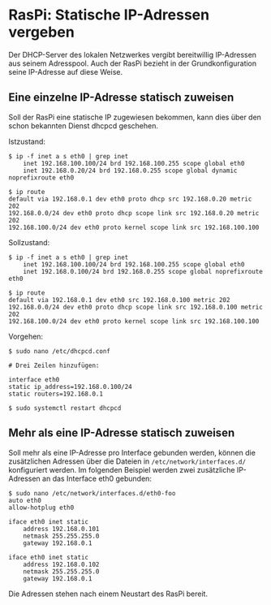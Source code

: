 # RasPi: Statische IP-Adressen vergeben

Der DHCP-Server des lokalen Netzwerkes vergibt bereitwillig IP-Adressen aus seinem Adresspool.
Auch der RasPi bezieht in der Grundkonfiguration seine IP-Adresse auf diese Weise.

## Eine einzelne IP-Adresse statisch zuweisen

Soll der RasPi eine statische IP zugewiesen bekommen,
kann dies über den schon bekannten Dienst dhcpcd geschehen.

Istzustand:
```
$ ip -f inet a s eth0 | grep inet
    inet 192.168.100.100/24 brd 192.168.100.255 scope global eth0
    inet 192.168.0.20/24 brd 192.168.0.255 scope global dynamic noprefixroute eth0

$ ip route
default via 192.168.0.1 dev eth0 proto dhcp src 192.168.0.20 metric 202
192.168.0.0/24 dev eth0 proto dhcp scope link src 192.168.0.20 metric 202
192.168.100.0/24 dev eth0 proto kernel scope link src 192.168.100.100
```

Sollzustand:
```
$ ip -f inet a s eth0 | grep inet
    inet 192.168.100.100/24 brd 192.168.100.255 scope global eth0
    inet 192.168.0.100/24 brd 192.168.0.255 scope global noprefixroute eth0

$ ip route
default via 192.168.0.1 dev eth0 src 192.168.0.100 metric 202 
192.168.0.0/24 dev eth0 proto dhcp scope link src 192.168.0.100 metric 202 
192.168.100.0/24 dev eth0 proto kernel scope link src 192.168.100.100 
```

Vorgehen:
```
$ sudo nano /etc/dhcpcd.conf

# Drei Zeilen hinzufügen:

interface eth0
static ip_address=192.168.0.100/24
static routers=192.168.0.1

$ sudo systemctl restart dhcpcd
```

## Mehr als eine IP-Adresse statisch zuweisen

Soll mehr als eine IP-Adresse pro Interface gebunden werden,
können die zusätzlichen Adressen über die Dateien in `/etc/network/interfaces.d/` konfiguriert werden.
Im folgenden Beispiel werden zwei zusätzliche IP-Adressen an das Interface eth0 gebunden:
```
$ sudo nano /etc/network/interfaces.d/eth0-foo
auto eth0
allow-hotplug eth0

iface eth0 inet static
    address 192.168.0.101
    netmask 255.255.255.0
    gateway 192.168.0.1
    
iface eth0 inet static
    address 192.168.0.102
    netmask 255.255.255.0
    gateway 192.168.0.1
```
Die Adressen stehen nach einem Neustart des RasPi bereit.
